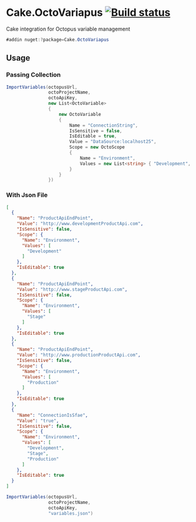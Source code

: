 # Cake.OctoVariapus [![Build status](https://ci.appveyor.com/api/projects/status/5q1klj3re9ebpuj3?svg=true)](https://ci.appveyor.com/project/osoykan/cake-octovariapus)

Cake integration for Octopus variable management

```csharp
#addin nuget:?package=Cake.OctoVariapus
```
## Usage

### Passing Collection

```csharp
ImportVariables(octopusUrl,
                octoProjectName,
                octoApiKey,
                new List<OctoVariable>
                {
                    new OctoVariable
                    {
                        Name = "ConnectionString",
                        IsSensitive = false,
                        IsEditable = true,
                        Value = "DataSource:localhost25",
                        Scope = new OctoScope
                        {
                            Name = "Environment",
                            Values = new List<string> { "Development", "Stage" }
                        }
                    }
                })
```
### With Json File

```json
[
  {
    "Name": "ProductApiEndPoint",
    "Value": "http://www.developmentProductApi.com",
    "IsSensitive": false,
    "Scope": {
      "Name": "Environment",
      "Values": [
        "Development"
      ]
    },
    "IsEditable": true
  },
  {
    "Name": "ProductApiEndPoint",
    "Value": "http://www.stageProductApi.com",
    "IsSensitive": false,
    "Scope": {
      "Name": "Environment",
      "Values": [
        "Stage"
      ]
    },
    "IsEditable": true
  },
  {
    "Name": "ProductApiEndPoint",
    "Value": "http://www.productionProductApi.com",
    "IsSensitive": false,
    "Scope": {
      "Name": "Environment",
      "Values": [
        "Production"
      ]
    },
    "IsEditable": true
  },
  {
    "Name": "ConnectionIsSfae",
    "Value": "true",
    "IsSensitive": false,
    "Scope": {
      "Name": "Environment",
      "Values": [
        "Development",
        "Stage",
        "Production"
      ]
    },
    "IsEditable": true
  }
]
```

```csharp
ImportVariables(octopusUrl,
                octoProjectName,
                octoApiKey,
                "variables.json")
```
